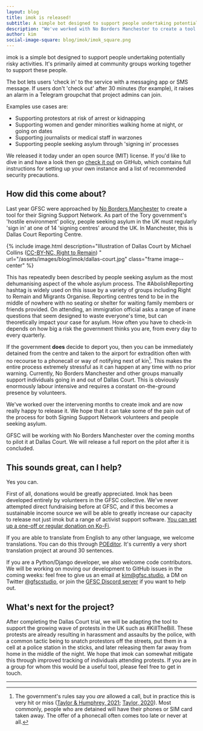 ```yaml
---
layout: blog
title: imok is released!
subtitle: A simple bot designed to support people undertaking potentially risky activities
description: "We've worked with No Borders Manchester to create a tool for people seeking asylum in the UK. We're launching it today and have plans to use it to support many other vulnerable groups."
author: kim
social-image-square: blog/imok/imok_square.png
---
```


imok is a simple bot designed to support people undertaking potentially risky activities. It's primarily aimed at community groups working together to support these people.

The bot lets users 'check in' to the service with a messaging app or SMS message. If users don't 'check out' after 30 minutes (for example), it raises an alarm in a Telegram groupchat that project admins can join.

Examples use cases are:

- Supporting protestors at risk of arrest or kidnapping
- Supporting women and gender minorities walking home at night, or going on dates
- Supporting journalists or medical staff in warzones
- Supporting people seeking asylum through 'signing in' processes

We released it today under an open source (MIT) license. If you'd like to dive in and have a look then go [check it out](https://github.com/geeksforsocialchange/imok) on GitHub, which contains full instructions for setting up your own instance and a list of recommended security precautions.

## How did this come about?

Last year GFSC were approached by [No Borders Manchester](https://nobordersmcr.com/) to create a tool for their Signing Support Network. As part of the Tory government's 'hostile environment' policy, people seeking asylum in the UK must regularly 'sign in' at one of 14 'signing centres' around the UK. In Manchester, this is Dallas Court Reporting Centre.

{% include image.html description="Illustration of Dallas Court by Michael Collins ([CC-BY-NC, Right to Remain](https://righttoremain.org.uk/you-literally-live-in-constant-anxiety-reporting-at-the-home-office/))
" url="/assets/images/blog/imok/dallas-court.jpg" class="frame image--center" %}

This has repeatedly been described by people seeking asylum as the most dehumanising aspect of the whole asylum process. The #AbolishReporting hashtag is widely used on this issue by a variety of groups including Right to Remain and Migrants Organise. Reporting centres tend to be in the middle of nowhere with no seating or shelter for waiting family members or friends provided. On attending, an immigration official asks a range of inane questions that seem designed to waste everyone's time, but can theoretically impact your case for asylum. How often you have to check-in depends on how big a risk the government thinks you are, from every day to every quarterly.

If the government **does** decide to deport you, then you can be immediately detained from the centre and taken to the airport for extradition often with no recourse to a phonecall or way of notifying next of kin[^1]. This makes the entire process extremely stressful as it can happen at any time with no prior warning. Currently, No Borders Manchester and other groups manually support individuals going in and out of Dallas Court. This is obviously enormously labour intensive and requires a constant on-the-ground presence by volunteers.

We've worked over the intervening months to create imok and are now really happy to release it. We hope that it can take some of the pain out of the process for both Signing Support Network volunteers and people seeking asylum.

GFSC will be working with No Borders Manchester over the coming months to pilot it at Dallas Court. We will release a full report on the pilot after it is concluded.

## This sounds great, can I help?

Yes you can.

First of all, donations would be greatly appreciated. Imok has been developed entirely by volunteers in the GFSC collective. We've never attempted direct fundraising before at GFSC, and if this becomes a sustainable income source we will be able to greatly increase our capacity to release not just imok but a range of activist support software. [You can set up a one-off or regular donation on Ko-Fi](https://ko-fi.com/gfscstudio).

If you are able to translate from English to any other language, we welcome translations. You can do this through [POEditor](https://poeditor.com/join/project?hash=p2lHT7RFE5). It's currently a very short translation project at around 30 sentences.

If you are a Python/Django developer, we also welcome code contributors. We will be working on moving our development to GitHub issues in the coming weeks: feel free to give us an email at [kim@gfsc.studio](mailto:kim@gfsc.studio), a DM on Twitter [@gfscstudio](https://twitter.com/gfscstudio), or join the [GFSC Discord server](https://discord.gg/4JKak6aymM) if you want to help out.

## What's next for the project?

After completing the Dallas Court trial, we will be adapting the tool to support the growing wave of protests in the UK such as #KillTheBill. These protests are already resulting in harassment and assaults by the police, with a common tactic being to snatch protestors off the streets, put them in a cell at a police station in the sticks, and later releasing them far away from home in the middle of the night. We hope that imok can somewhat mitigate this through improved tracking of individuals attending protests. If you are in a group for whom this would be a useful tool, please feel free to get in touch.

---

[^1]: The government's rules say you *are* allowed a call, but in practice this is very hit or miss ([Taylor & Humphrey, 2021](https://www.theguardian.com/uk-news/2021/apr/22/home-office-breaches-own-rules-deporting-vietnamese-migrants); [Taylor, 2020](https://www.theguardian.com/uk-news/2020/feb/18/home-office-to-release-information-about-immigration-detainees-access-to-lawyers)). Most commonly, people who are detained will have their phones or SIM card taken away. The offer of a phonecall often comes too late or never at all.
